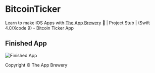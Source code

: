 # BitcoinTicker
Learn to make iOS Apps with [The App Brewery](https://www.appbrewery.co) 📱 | Project Stub | (Swift 4.0/Xcode 9) - Bitcoin Ticker App



## Finished App
![Finished App](http://i.giphy.com/l0HlQGzz2MQCKIBI4.gif)

Copyright © The App Brewery
